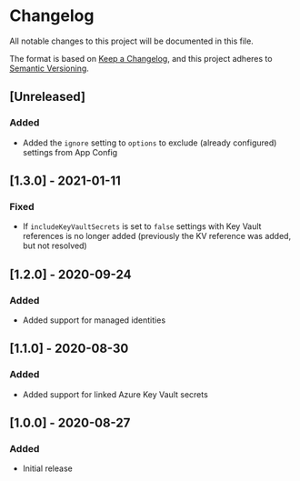 # Changelog
All notable changes to this project will be documented in this file.

The format is based on [Keep a Changelog](https://keepachangelog.com/en/1.0.0/),
and this project adheres to [Semantic Versioning](https://semver.org/spec/v2.0.0.html).

## [Unreleased]

### Added

- Added the `ignore` setting to `options` to exclude (already configured) settings from App Config

## [1.3.0] - 2021-01-11

### Fixed

- If `includeKeyVaultSecrets` is set to `false` settings with Key Vault references is no longer added (previously the KV reference was added, but not resolved)

## [1.2.0] - 2020-09-24

### Added

- Added support for managed identities

## [1.1.0] - 2020-08-30

### Added

- Added support for linked Azure Key Vault secrets

## [1.0.0] - 2020-08-27

### Added

- Initial release
